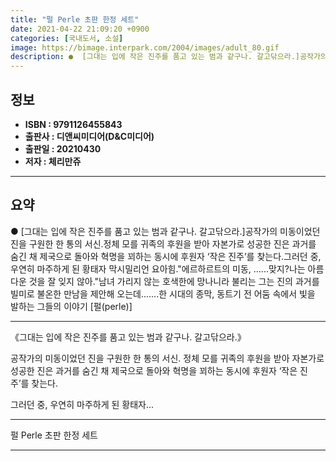 ```yaml
---
title: "펄 Perle 초판 한정 세트"
date: 2021-04-22 21:09:20 +0900
categories: [국내도서, 소설]
image: https://bimage.interpark.com/2004/images/adult_80.gif
description: ●  [그대는 입에 작은 진주를 품고 있는 범과 같구나. 갈고닦으라.]공작가의 미동이었던 진을 구원한 한 통의 서신.정체 모를 귀족의 후원을 받아 자본가로 성공한 진은 과거를 숨긴 채 제국으로 돌아와 혁명을 꾀하는 동시에 후원자 ‘작은 진주’를 찾는다.그러던 중, 우연히 마주하게 된 황태자 막시밀리언 요
---
```


## **정보**

- **ISBN : 9791126455843**
- **출판사 : 디앤씨미디어(D&C미디어)**
- **출판일 : 20210430**
- **저자 : 체리만쥬**

------



## **요약**

●  [그대는 입에 작은 진주를 품고 있는 범과 같구나. 갈고닦으라.]공작가의 미동이었던 진을 구원한 한 통의 서신.정체 모를 귀족의 후원을 받아 자본가로 성공한 진은 과거를 숨긴 채 제국으로 돌아와 혁명을 꾀하는 동시에 후원자 ‘작은 진주’를 찾는다.그러던 중, 우연히 마주하게 된 황태자 막시밀리언 요아힘."에르하르트의 미동, ......맞지?나는 아름다운 것을 잘 잊지 않아."남녀 가리지 않는 호색한에 망나니라 불리는 그는 진의 과거를 빌미로 불온한 만남을 제안해 오는데.......한 시대의 종막, 동트기 전 어둠 속에서 빛을 발하는 그들의 이야기 [펄(perle)]

------

《그대는 입에 작은 진주를 품고 있는 범과 같구나.
갈고닦으라.》

공작가의 미동이었던 진을 구원한 한 통의 서신.
정체 모를 귀족의 후원을 받아 자본가로 성공한 진은 
과거를 숨긴 채 제국으로 돌아와 혁명을 꾀하는 동시에 후원자 ‘작은 진주’를 찾는다.

그러던 중, 우연히 마주하게 된 황태자... 

------


펄 Perle 초판 한정 세트 

------


